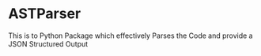 # ASTParser
This is to Python Package which effectively Parses the Code and provide a JSON Structured Output 

